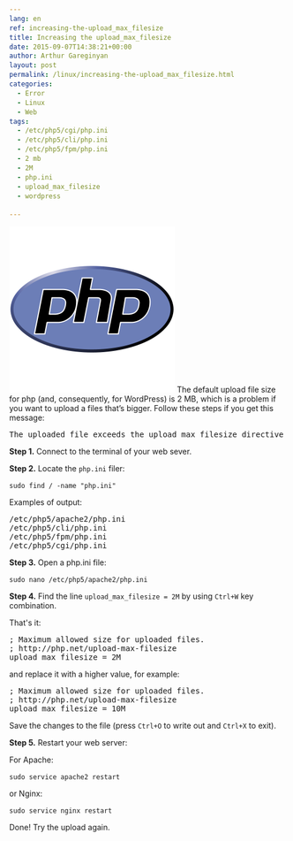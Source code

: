 ```yaml
---
lang: en
ref: increasing-the-upload_max_filesize
title: Increasing the upload_max_filesize
date: 2015-09-07T14:38:21+00:00
author: Arthur Gareginyan
layout: post
permalink: /linux/increasing-the-upload_max_filesize.html
categories:
  - Error
  - Linux
  - Web
tags:
  - /etc/php5/cgi/php.ini
  - /etc/php5/cli/php.ini
  - /etc/php5/fpm/php.ini
  - 2 mb
  - 2M
  - php.ini
  - upload_max_filesize
  - wordpress

---
```


![thumb](/images/php-logo.png)
The default upload file size for php (and, consequently, for WordPress) is 2 MB, which is a problem if you want to upload a files that’s bigger. Follow these steps if you get this message:
<pre>
The uploaded file exceeds the upload_max_filesize directive in php.ini
</pre>


**Step 1.** Connect to the terminal of your web sever.

**Step 2.** Locate the `php.ini` filer:

```
sudo find / -name "php.ini"
```

Examples of output:

<pre>
/etc/php5/apache2/php.ini
/etc/php5/cli/php.ini
/etc/php5/fpm/php.ini
/etc/php5/cgi/php.ini
</pre>

**Step 3.** Open a php.ini file:

```
sudo nano /etc/php5/apache2/php.ini
```

**Step 4.** Find the line `upload_max_filesize = 2M` by using `Ctrl+W` key combination.

That's it:

<pre>
; Maximum allowed size for uploaded files.
; http://php.net/upload-max-filesize
upload_max_filesize = 2M
</pre>

and replace it with a higher value, for example:

<pre>
; Maximum allowed size for uploaded files.
; http://php.net/upload-max-filesize
upload_max_filesize = 10M
</pre>

Save the changes to the file (press `Ctrl+O` to write out and `Ctrl+X` to exit).

**Step 5.** Restart your web server:

For Apache:

```
sudo service apache2 restart
```

or Nginx:

```
sudo service nginx restart
```

Done! Try the upload again.
